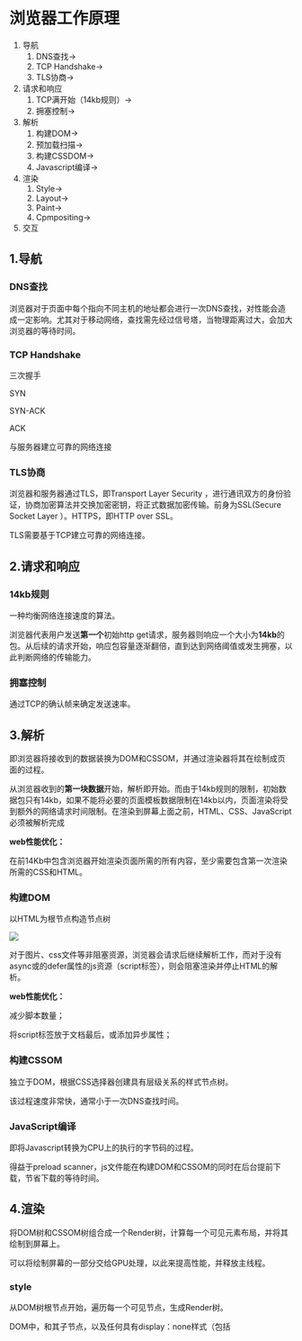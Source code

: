 # 浏览器工作原理

1. 导航
   1. DNS查找->
   2. TCP Handshake->
   3. TLS协商->
2. 请求和响应
   1. TCP满开始（14kb规则）->
   2. 拥塞控制->
3. 解析
   1. 构建DOM->
   2. 预加载扫描->
   3. 构建CSSDOM->
   4. Javascript编译->
4. 渲染
   1. Style->
   2. Layout->
   3. Paint->
   4. Cpmpositing->
5. 交互



## 1.导航

### DNS查找

浏览器对于页面中每个指向不同主机的地址都会进行一次DNS查找，对性能会造成一定影响。尤其对于移动网络，查找需先经过信号塔，当物理距离过大，会加大浏览器的等待时间。



### TCP Handshake

三次握手

SYN

SYN-ACK

ACK

与服务器建立可靠的网络连接



### TLS协商

浏览器和服务器通过TLS，即Transport Layer Security ，进行通讯双方的身份验证，协商加密算法并交换加密密钥，将正式数据加密传输。前身为SSL(Secure Socket Layer ）。HTTPS，即HTTP over SSL。

TLS需要基于TCP建立可靠的网络连接。



## 2.请求和响应

### 14kb规则

一种均衡网络连接速度的算法。

浏览器代表用户发送**第一个**初始http get请求，服务器则响应一个大小为**14kb**的包。从后续的请求开始，响应包容量逐渐翻倍，直到达到网络阈值或发生拥塞，以此判断网络的传输能力。

### 拥塞控制

通过TCP的确认帧来确定发送速率。



## 3.解析

即浏览器将接收到的数据装换为DOM和CSSOM，并通过渲染器将其在绘制成页面的过程。

从浏览器收到的**第一块数据**开始，解析即开始。而由于14kb规则的限制，初始数据包只有14kb，如果不能将必要的页面模板数据限制在14kb以内，页面渲染将受到额外的网络请求时间限制。在渲染到屏幕上面之前，HTML、CSS、JavaScript必须被解析完成

**web性能优化：**

在前14Kb中包含浏览器开始渲染页面所需的所有内容，至少需要包含第一次渲染所需的CSS和HTML。

### 构建DOM

以HTML为根节点构造节点树

![](https://mdn.mozillademos.org/files/16759/DOM.gif)

对于图片、css文件等非阻塞资源，浏览器会请求后继续解析工作，而对于没有async或的defer属性的js资源（script标签），则会阻塞渲染并停止HTML的解析。

**web性能优化：**

减少脚本数量；

将script标签放于文档最后，或添加异步属性；

### 构建CSSOM

独立于DOM，根据CSS选择器创建具有层级关系的样式节点树。

该过程速度非常快，通常小于一次DNS查找时间。

### JavaScript编译

即将Javascript转换为CPU上的执行的字节码的过程。

得益于preload scanner，js文件能在构建DOM和CSSOM的同时在后台提前下载，节省下载的等待时间。



## 4.渲染

将DOM树和CSSOM树组合成一个Render树，计算每一个可见元素布局，并将其绘制到屏幕上。

可以将绘制屏幕的一部分交给GPU处理，以此来提高性能，并释放主线程。

### style

从DOM树根节点开始，遍历每一个可见节点，生成Render树。

DOM中，<head>和其子节点，以及任何具有display：none样式（包括<script>元素）的节点都不会出现在Render树上。而具有`visibility: hidden`的节点会出现在Render树上，并会占用空间。

### layout

从Render树的根节点开始遍历，运行布局计算每个节点的几何体，即确定所有节点的宽、高和位置。

该第一次计算过程称为布局，此后对节点大小和位置的重新计算称为回流。通常，由于图片的异步加载（未定义图片大小），一旦确定图片大小，就会引起回流。

### composition

元素被分解为多个层绘制，不同层的重叠部分便需要进行合成（composition）。

web性能优化：在图片加载引起的回流中，如果定义了图像大小，则只需要重新绘制对应的层。否则渲染过程将从布局过程（layout）重新开始。



## 5.交互

”Time to Interactive“（TTI），指从第一个请求导致DNS查找和SSL连接，到页面可交互时所用的时间。

### 

